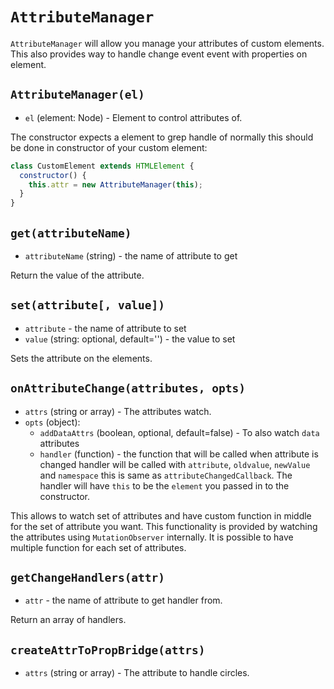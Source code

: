 # `AttributeManager`

`AttributeManager` will allow you manage your attributes of custom elements.
This also provides way to handle change event event with properties on element.

## `AttributeManager(el)`

  * `el` (element: Node) - Element to control attributes of.

The constructor expects a element to grep handle of normally this
should be done in constructor of your custom element:
```javascript
class CustomElement extends HTMLElement {
  constructor() {
    this.attr = new AttributeManager(this);
  }
}
```

## `get(attributeName)`

  * `attributeName` (string) - the name of attribute to get

Return the value of the attribute.

## `set(attribute[, value])`

  * `attribute` - the name of attribute to set
  * `value` (string: optional, default='') - the value to set

Sets the attribute on the elements.

## `onAttributeChange(attributes, opts)`

  * `attrs` (string or array) - The attributes watch.
  * `opts` (object):
    * `addDataAttrs` (boolean, optional, default=false) - To also watch `data` attributes
    * `handler` (function) - the function that will be called when attribute is changed
      handler will be called with `attribute`, `oldvalue`, `newValue` and `namespace` this
      is same as `attributeChangedCallback`. The handler will have `this` to be the `element`
      you passed in to the constructor.

This allows to watch set of attributes and have custom function in middle for the
set of attribute you want. This functionality is provided by watching the attributes using
`MutationObserver` internally. It is possible to have multiple function for each set of attributes.

## `getChangeHandlers(attr)`

  * `attr` - the name of attribute to get handler from.

Return an array of handlers.

## `createAttrToPropBridge(attrs)`

  * `attrs` (string or array) - The attribute to handle circles. 
